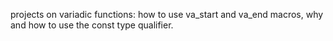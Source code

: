 projects on variadic functions: how to use va_start and va_end macros, why and how to use the const type qualifier.
